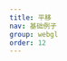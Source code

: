```yaml
---
title: 平移
nav: 基础例子
group: webgl
order: 12
---
```


<code src="../examples/demo12/index.jsx"></code>
